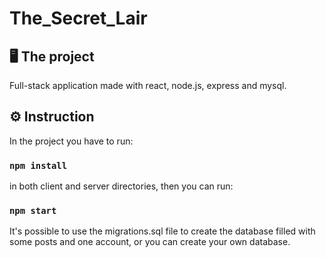 # The_Secret_Lair

## :desktop_computer: The project
Full-stack application made with react, node.js, express and mysql.

## :gear: Instruction
In the project you have to run:
### `npm install`
in both client and server directories, then you can run:
### `npm start`

It's possible to use the migrations.sql file to create the database filled with some posts and one account,
or you can create your own database.
